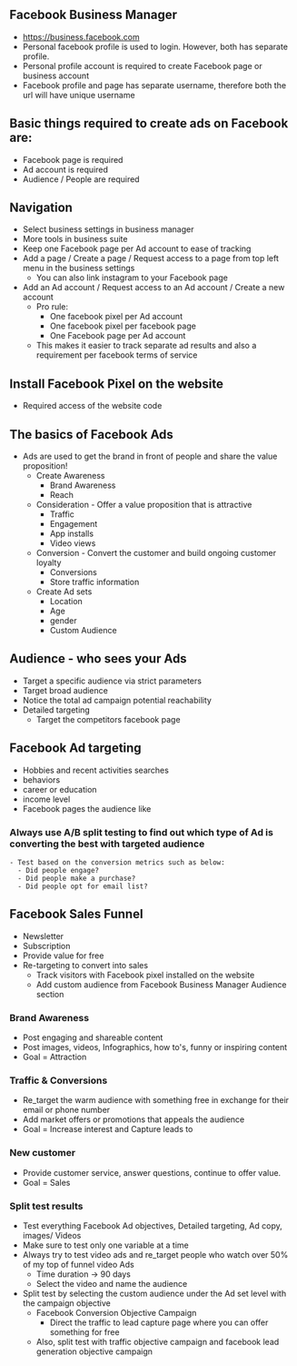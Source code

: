 ## Facebook Business Manager
- https://business.facebook.com
- Personal facebook profile is used to login. However, both has separate profile.
- Personal profile account is required to create Facebook page or business account
- Facebook profile and page has separate username, therefore both the url will have unique username 

## Basic things required to create ads on Facebook are:
- Facebook page is required
- Ad account is required
- Audience / People are required
  
## Navigation
- Select business settings in business manager
- More tools in business suite
- Keep one Facebook page per Ad account to ease of tracking 
- Add a page / Create a page / Request access to a page from top left menu in the business settings
  - You can also link instagram to your Facebook page 
- Add an Ad account / Request access to an Ad account / Create a new account 
  - Pro rule:
    - One facebook pixel per Ad account
    - One facebook pixel per facebook page
    - One Facebook page per Ad account
  - This makes it easier to track separate ad results and also a requirement per facebook terms of service

## Install Facebook Pixel on the website 
- Required access of the website code

## The basics of Facebook Ads 
- Ads are used to get the brand in front of people and share the value proposition!
  - Create Awareness 
    - Brand Awareness
    - Reach
  - Consideration - Offer a value proposition that is attractive
    - Traffic 
    - Engagement
    - App installs
    - Video views
  - Conversion - Convert the customer and build ongoing customer loyalty
    - Conversions
    - Store traffic information
  - Create Ad sets
    - Location
    - Age 
    - gender
    - Custom Audience

 ## Audience - who sees your Ads
 - Target a specific audience via strict parameters
 - Target broad audience 
 - Notice the total ad campaign potential reachability
 - Detailed targeting
   - Target the competitors facebook page 
  
  ## Facebook Ad targeting
  - Hobbies and recent activities searches
  - behaviors
  - career or education
  - income level
  - Facebook pages the audience like

  ### Always use A/B split testing to find out which type of Ad is converting the best with targeted audience 
    - Test based on the conversion metrics such as below:
      - Did people engage?
      - Did people make a purchase?
      - Did people opt for email list?

## Facebook Sales Funnel 
- Newsletter
- Subscription
- Provide value for free 
- Re-targeting to convert into sales
  - Track visitors with Facebook pixel installed on the website 
  - Add custom audience from Facebook Business Manager Audience section

### Brand Awareness 
  - Post engaging and shareable content 
  - Post images, videos, Infographics, how to's, funny or inspiring content
  - Goal = Attraction

### Traffic & Conversions 
- Re_target the warm audience with something free in exchange for their email or phone number
- Add market offers or promotions that appeals the audience 
- Goal = Increase interest and Capture leads to

### New customer
- Provide customer service, answer questions, continue to offer value.
- Goal = Sales
  
### Split test results
- Test everything Facebook Ad objectives, Detailed targeting, Ad copy, images/ Videos
- Make sure to test only one variable at a time 
- Always try to test video ads and re_target people who watch over 50% of my top of funnel video Ads
  - Time duration -> 90 days
  - Select the video and name the audience 
- Split test by selecting the custom audience under the Ad set level with the campaign objective 
  - Facebook Conversion Objective Campaign
    - Direct the traffic to lead capture page where you can offer something for free
  - Also, split test with traffic objective campaign and facebook lead generation objective campaign

